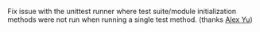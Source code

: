 Fix issue with the unittest runner where test suite/module initialization methods were not run when running a single test method.
(thanks [Alex Yu](https://github.com/alexander-yu))
